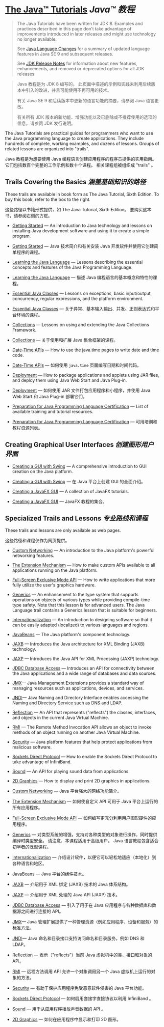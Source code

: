 # [The Java™ Tutorials](https://docs.oracle.com/javase/tutorial/index.html) _Java™ 教程_

> The Java Tutorials have been written for JDK 8. 
> Examples and practices described in this page don't take advantage of improvements introduced in later releases and might use technology no longer available.
> 
> See [Java Language Changes](https://docs.oracle.com/pls/topic/lookup?ctx=en/java/javase&id=java_language_changes) for a summary of updated language features in Java SE 9 and subsequent releases.
> 
> See [JDK Release Notes](https://www.oracle.com/technetwork/java/javase/jdk-relnotes-index-2162236.html) for information about new features, enhancements, and removed or deprecated options for all JDK releases. 


> Java 教程是为 JDK 8 编写的。
> 此页面中描述的示例和实践未利用后续版本中引入的改进，并且可能使用不再可用的技术。
> 
> 有关 Java SE 9 和后续版本中更新的语言功能的摘要，请参阅 Java 语言更改。
> 
> 有关所有 JDK 版本的新功能、增强功能以及已删除或不推荐使用的选项的信息，请参阅 JDK 发行说明。


The Java Tutorials are practical guides for programmers who want to use the Java programming language to create applications. 
They include hundreds of complete, working examples, and dozens of lessons. 
Groups of related lessons are organized into "trails". 


Java 教程是为想要使用 Java 编程语言创建应用程序的程序员提供的实用指南。
它们包括数百个完整的工作示例和数十个课程。
相关课程组被组织成 "trails" 。


## Trails Covering the Basics _涵盖基础知识的路径_


These trails are available in book form as The Java Tutorial, Sixth Edition. 
To buy this book, refer to the box to the right.


这些路径以书籍形式提供，如 The Java Tutorial, Sixth Edition。
要购买这本书，请参阅右侧的方框。


* [Getting Started](https://docs.oracle.com/javase/tutorial/getStarted/index.html) — An introduction to Java technology and lessons on installing Java development software and using it to create a simple program.

* [Getting Started]() — Java 技术简介和有关安装 Java 开发软件并使用它创建简单程序的课程。

* [Learning the Java Language](https://docs.oracle.com/javase/tutorial/java/index.html) — Lessons describing the essential concepts and features of the Java Programming Language.

* [Learning the Java Language]() — 描述 Java 编程语言的基本概念和特性的课程。

* [Essential Java Classes](https://docs.oracle.com/javase/tutorial/essential/index.html) — Lessons on exceptions, basic input/output, concurrency, regular expressions, and the platform environment.

* [Essential Java Classes]() — 关于异常、基本输入输出、并发、正则表达式和平台环境的课程。

* [Collections](https://docs.oracle.com/javase/tutorial/collections/index.html) — Lessons on using and extending the Java Collections Framework.

* [Collections](collections/index.md) — 关于使用和扩展 Java 集合框架的课程。

* [Date-Time APIs](https://docs.oracle.com/javase/tutorial/datetime/index.html) — How to use the java.time pages to write date and time code.

* [Date-Time APIs]() — 如何使用 `java.time` 页面编写日期和时间代码。

* [Deployment]() — How to package applications and applets using JAR files, and deploy them using Java Web Start and Java Plug-in.

* [Deployment]() — 如何使用 JAR 文件打包应用程序和小程序，并使用 Java Web Start 和 Java Plug-in 部署它们。

* [Preparation for Java Programming Language Certification]() — List of available training and tutorial resources.

* [Preparation for Java Programming Language Certification]() — 可用培训和教程资源列表。


## Creating Graphical User Interfaces _创建图形用户界面_


* [Creating a GUI with Swing]() — A comprehensive introduction to GUI creation on the Java platform.

* [Creating a GUI with Swing]() — 在 Java 平台上创建 GUI 的全面介绍。

* [Creating a JavaFX GUI]() — A collection of JavaFX tutorials.

* [Creating a JavaFX GUI]() — JavaFX 教程的集合。


## Specialized Trails and Lessons _专业路线和课程_


These trails and lessons are only available as web pages.


这些路径和课程仅作为网页提供。


* [Custom Networking]() — An introduction to the Java platform's powerful networking features.
* [The Extension Mechanism]() — How to make custom APIs available to all applications running on the Java platform.
* [Full-Screen Exclusive Mode API]() — How to write applications that more fully utilize the user's graphics hardware.
* [Generics]() — An enhancement to the type system that supports operations on objects of various types while providing compile-time type safety. 
  Note that this lesson is for advanced users. 
  The Java Language trail contains a Generics lesson that is suitable for beginners.

* [Internationalization]() — An introduction to designing software so that it can be easily adapted (localized) to various languages and regions.
* [JavaBeans]() — The Java platform's component technology.
* [JAXB]() — Introduces the Java architecture for XML Binding (JAXB) technology.
* [JAXP]() — Introduces the Java API for XML Processing (JAXP) technology.
* [JDBC Database Access](https://docs.oracle.com/javase/tutorial/jdbc/index.html) — Introduces an API for connectivity between the Java applications and a wide range of databases and data sources.
* [JMX]()— Java Management Extensions provides a standard way of managing resources such as applications, devices, and services.
* [JNDI]()— Java Naming and Directory Interface enables accessing the Naming and Directory Service such as DNS and LDAP.
* [Reflection]() — An API that represents ("reflects") the classes, interfaces, and objects in the current Java Virtual Machine.
* [RMI]() — The Remote Method Invocation API allows an object to invoke methods of an object running on another Java Virtual Machine.
* [Security]() — Java platform features that help protect applications from malicious software.
* [Sockets Direct Protocol]() — How to enable the Sockets Direct Protocol to take advantage of InfiniBand.
* [Sound]() — An API for playing sound data from applications.
* [2D Graphics]() — How to display and print 2D graphics in applications.


* [Custom Networking]() — Java 平台强大的网络功能简介。
* [The Extension Mechanism]() — 如何使自定义 API 可用于 Java 平台上运行的所有应用程序。
* [Full-Screen Exclusive Mode API]() — 如何编写更充分利用用户图形硬件的应用程序。
* [Generics]() — 对类型系统的增强，支持对各种类型的对象进行操作，同时提供编译时类型安全。
  请注意，本课程适用于高级用户。
  Java 语言教程包含适合初学者的泛型课程。

* [Internationalization]() — 介绍设计软件，以便它可以轻松地适应（本地化）到各种语言和地区。
* [JavaBeans]() — Java 平台的组件技术。
* [JAXB]() — 介绍用于 XML 绑定 (JAXB) 技术的 Java 体系结构。
* [JAXP]() — 介绍用于 XML 处理的 Java API (JAXP) 技术。
* [JDBC Database Access](jdbc/JDBC%20Database%20Access.md) — 引入了用于在 Java 应用程序与各种数据库和数据源之间进行连接的 API。
* [JMX]()— Java 管理扩展提供了一种管理资源（例如应用程序、设备和服务）的标准方法。
* [JNDI]()— Java 命名和目录接口支持访问命名和目录服务，例如 DNS 和 LDAP。
* [Reflection]() — 表示（"reflects"）当前 Java 虚拟机中的类、接口和对象的 API。
* [RMI]() — 远程方法调用 API 允许一个对象调用另一个 Java 虚拟机上运行的对象的方法。
* [Security]() — 有助于保护应用程序免受恶意软件侵害的 Java 平台功能。
* [Sockets Direct Protocol]() — 如何启用套接字直接协议以利用 InfiniBand 。
* [Sound]() — 用于从应用程序播放声音数据的 API 。
* [2D Graphics]() — 如何在应用程序中显示和打印 2D 图形。

